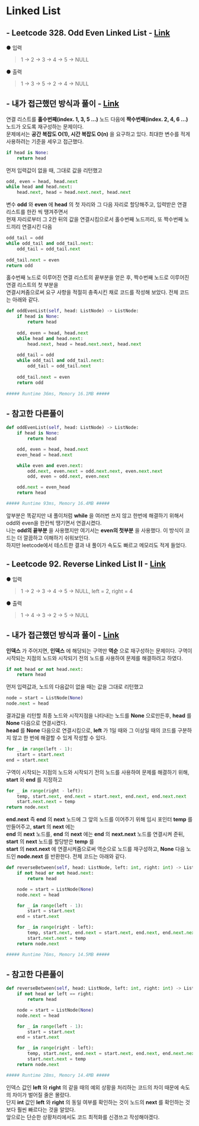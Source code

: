 # Linked List 
## - Leetcode 328. Odd Even Linked List - [Link](https://leetcode.com/problems/odd-even-linked-list/)
● 입력  
> 1 → 2 → 3 → 4 → 5 → NULL  

● 출력
> 1 → 3 → 5 → 2 → 4 → NULL  

## - 내가 접근했던 방식과 풀이 - [Link](https://github.com/imtaesuu/AlgorithmPractice_with_Python/blob/main/Linked_List/Odd_Even_Linked_List.py) 
연결 리스트를 __홀수번째(index. 1, 3, 5 …)__ 노드 다음에 __짝수번째(index. 2, 4, 6 …)__ 노드가 오도록 재구성하는 문제이다.  
문제에서는 __공간 복잡도 O(1), 시간 복잡도 O(n)__ 을 요구하고 있다. 최대한 변수를 적게 사용하려는 기준을 세우고 접근했다. 

```python
if head is None:
    return head
```  
먼저 입력값이 없을 때, 그대로 값을 리턴했고  

```python
odd, even = head, head.next
while head and head.next:
    head.next, head = head.next.next, head.next
```
변수 __odd__ 와 __even__ 에 __head__ 의 첫 자리와 그 다음 자리로 할당해주고, 입력받은 연결 리스트를 한칸 씩 땡겨주면서   
현재 자리로부터 그 2칸 뒤의 값을 연결시킴으로서 홀수번째 노드끼리, 또 짝수번째 노드끼리 연결시킨 다음

```python
odd_tail = odd       
while odd_tail and odd_tail.next:
    odd_tail = odd_tail.next
        
odd_tail.next = even
return odd
```

홀수번째 노드로 이루어진 연결 리스트의 끝부분을 얻은 후, 짝수번째 노드로 이루어진 연결 리스트의 첫 부분을  
연결시켜줌으로써 요구 사항을 적절히 충족시킨 채로 코드를 작성해 보았다. 전체 코드는 아래와 같다.

```python
def oddEvenList(self, head: ListNode) -> ListNode:
    if head is None:
        return head
        
    odd, even = head, head.next
    while head and head.next:
        head.next, head = head.next.next, head.next
            
    odd_tail = odd       
    while odd_tail and odd_tail.next:
        odd_tail = odd_tail.next
        
    odd_tail.next = even
    return odd
	
##### Runtime 36ms, Memory 16.1MB #####
```  
  
## - 참고한 다른풀이
```python
def oddEvenList(self, head: ListNode) -> ListNode:
    if head is None:
        return head

    odd, even = head, head.next
    even_head = head.next

    while even and even.next:
        odd.next, even.next = odd.next.next, even.next.next
        odd, even = odd.next, even.next

    odd.next = even_head
    return head	

##### Runtime 93ms, Memory 16.4MB #####
```
  
앞부분은 똑같지만 내 풀이처럼 __while__ 을 여러번 쓰지 않고 한번에 해결하기 위해서 odd와 even을 한칸씩 땡기면서 연결시켰다.   
나는 __odd의 끝부분__ 을 사용했지만 여기서는 __even의 첫부분__ 을 사용했다. 이 방식이 코드는 더 깔끔하고 이해하기 쉬워보인다.  
하지만 leetcode에서 테스트한 결과 내 풀이가 속도도 빠르고 메모리도 적게 들었다.   

## - Leetcode 92. Reverse Linked List II - [Link](https://leetcode.com/problems/reverse-linked-list-ii/)
● 입력  
> 1 → 2 → 3 → 4 → 5 → NULL, left = 2, right = 4

● 출력
> 1 → 4 → 3 → 2 → 5 → NULL


## - 내가 접근했던 방식과 풀이 - [Link](https://github.com/imtaesuu/AlgorithmPractice_with_Python/blob/main/Linked_List/Reverse_Linked_List_II.py)
__인덱스__ 가 주어지면, __인덱스__ 에 해당되는 구역만 __역순__ 으로 재구성하는 문제이다. 구역이 시작되는 지점의 노드와 시작되기 전의 노드를 사용하여 
문제를 해결하려고 하였다.

```python
if not head or not head.next:
	return head
```  
먼저 입력값과, 노드의 다음값이 없을 때는 값을 그대로 리턴했고

```python
node = start = ListNode(None)
node.next = head
``` 
결과값을 리턴할 최종 노드와 시작지점을 나타내는 노드를 __None__ 으로만든후, __head__ 를 __None__ 다음으로 연결시켰다.  
__head__ 를 __None__ 다음으로 연결시킴으로,  __left__ 가 1일 때와 그 이상일 때의 코드를 구분하지 않고 한 번에 해결할 수 있게 작성할 수 있다.

```python
for _ in range(left - 1):
	start = start.next
end = start.next
``` 
구역이 시작되는 지점의 노드와 시작되기 전의 노드를 사용하여 문제를 해결하기 위해, __start__ 와 __end__ 를 지정하고

```python
for _ in range(right - left):
	temp, start.next, end.next = start.next, end.next, end.next.next
	start.next.next = temp
return node.next
``` 
__end.next__ 즉 __end__ 의 __next__ 노드에 그 앞의 노드를 이어주기 위해 임시 포인터 __temp__ 를 만들어주고, __start__ 의 __next__ 에는  
__end__ 의 __next__ 노드를, __end__ 의 __next__ 에는 __end__ 의 __next.next__ 노드를 연결시켜 준뒤, __start__ 의 __next__ 노드를 할당받은 __temp__ 를  
__start__ 의 __next.next__ 에 연결시켜줌으로써 역순으로 노드를 재구성하고, __None__ 다음 노드인 __node.next__ 를 반환한다. 전체 코드는 아래와 같다.

```python
def reverseBetween(self, head: ListNode, left: int, right: int) -> ListNode:
    if not head or not head.next:
        return head

    node = start = ListNode(None)
    node.next = head

    for _ in range(left - 1):
        start = start.next
    end = start.next

    for _ in range(right - left):
        temp, start.next, end.next = start.next, end.next, end.next.next
        start.next.next = temp
    return node.next

##### Runtime 76ms, Memory 14.5MB #####
``` 


## - 참고한 다른풀이
```python
def reverseBetween(self, head: ListNode, left: int, right: int) -> ListNode:
    if not head or left == right:
        return head

    node = start = ListNode(None)
    node.next = head

    for _ in range(left - 1):
        start = start.next
    end = start.next

    for _ in range(right - left):
        temp, start.next, end.next = start.next, end.next, end.next.next
        start.next.next = temp
    return node.next

##### Runtime 28ms, Memory 14.4MB #####
```
인덱스 값인 __left__ 와 __right__ 의 같을 때의 예외 상황을 처리하는 코드의 차이 때문에 속도의 차이가 벌어질 줄은 몰랐다.  
단지 __int__ 값인 __left__ 와 __right__ 의 동일 여부를 확인하는 것이 노드의 __next__ 를 확인하는 것보다 훨씬 빠르다는 것을 알았다.   
앞으로는 단순한 상황처리에서도 코드 최적화를 신경쓰고 작성해야겠다.


